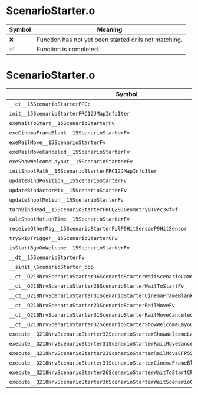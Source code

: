 # ScenarioStarter.o
| Symbol | Meaning 
| ------------- | ------------- 
| :x: | Function has not yet been started or is not matching. 
| :white_check_mark: | Function is completed. 


# ScenarioStarter.o
| Symbol | Decompiled? |
| ------------- | ------------- |
| `__ct__15ScenarioStarterFPCc` | :x: |
| `init__15ScenarioStarterFRC12JMapInfoIter` | :x: |
| `exeWaitToStart__15ScenarioStarterFv` | :x: |
| `exeCinemaFrameBlank__15ScenarioStarterFv` | :x: |
| `exeRailMove__15ScenarioStarterFv` | :x: |
| `exeRailMoveCanceled__15ScenarioStarterFv` | :x: |
| `exeShowWelcomeLayout__15ScenarioStarterFv` | :x: |
| `initShootPath__15ScenarioStarterFRC12JMapInfoIter` | :x: |
| `updateBindPosition__15ScenarioStarterFv` | :x: |
| `updateBindActorMtx__15ScenarioStarterFv` | :x: |
| `updateShootMotion__15ScenarioStarterFv` | :x: |
| `turnBindHead__15ScenarioStarterFRCQ29JGeometry8TVec3<f>f` | :x: |
| `calcShootMotionTime__15ScenarioStarterFv` | :x: |
| `receiveOtherMsg__15ScenarioStarterFUlP9HitSensorP9HitSensor` | :x: |
| `trySkipTrigger__15ScenarioStarterCFv` | :x: |
| `isStartBgmOnWelcome__15ScenarioStarterFv` | :x: |
| `__dt__15ScenarioStarterFv` | :x: |
| `__sinit_\ScenarioStarter_cpp` | :x: |
| `__ct__Q218NrvScenarioStarter36ScenarioStarterWaitScenarioCameraEndFv` | :x: |
| `__ct__Q218NrvScenarioStarter26ScenarioStarterWaitToStartFv` | :x: |
| `__ct__Q218NrvScenarioStarter31ScenarioStarterCinemaFrameBlankFv` | :x: |
| `__ct__Q218NrvScenarioStarter23ScenarioStarterRailMoveFv` | :x: |
| `__ct__Q218NrvScenarioStarter31ScenarioStarterRailMoveCanceledFv` | :x: |
| `__ct__Q218NrvScenarioStarter32ScenarioStarterShowWelcomeLayoutFv` | :x: |
| `execute__Q218NrvScenarioStarter32ScenarioStarterShowWelcomeLayoutCFP5Spine` | :x: |
| `execute__Q218NrvScenarioStarter31ScenarioStarterRailMoveCanceledCFP5Spine` | :x: |
| `execute__Q218NrvScenarioStarter23ScenarioStarterRailMoveCFP5Spine` | :x: |
| `execute__Q218NrvScenarioStarter31ScenarioStarterCinemaFrameBlankCFP5Spine` | :x: |
| `execute__Q218NrvScenarioStarter26ScenarioStarterWaitToStartCFP5Spine` | :x: |
| `execute__Q218NrvScenarioStarter36ScenarioStarterWaitScenarioCameraEndCFP5Spine` | :x: |
